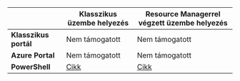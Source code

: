 |  | **Klasszikus üzembe helyezés** | **Resource Managerrel végzett üzembe helyezés** |
| --- | --- | --- |
| **Klasszikus portál** |Nem támogatott |Nem támogatott |
| **Azure Portal** |Nem támogatott |Nem támogatott |
| **PowerShell** |[Cikk](../articles/expressroute/expressroute-howto-coexist-classic.md) |[Cikk](../articles/expressroute/expressroute-howto-coexist-resource-manager.md) |



<!--HONumber=Jan17_HO1-->


